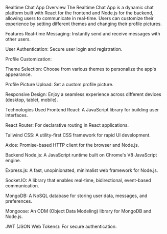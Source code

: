 Realtime Chat App
Overview
The Realtime Chat App is a dynamic chat platform built with React for the frontend and Node.js for the backend, allowing users to communicate in real-time. Users can customize their experience by setting different themes and changing their profile pictures.

Features
Real-time Messaging: Instantly send and receive messages with other users.

User Authentication: Secure user login and registration.

Profile Customization:

Theme Selection: Choose from various themes to personalize the app's appearance.

Profile Picture Upload: Set a custom profile picture.

Responsive Design: Enjoy a seamless experience across different devices (desktop, tablet, mobile).

Technologies Used
Frontend
React: A JavaScript library for building user interfaces.

React Router: For declarative routing in React applications.

Tailwind CSS: A utility-first CSS framework for rapid UI development.

Axios: Promise-based HTTP client for the browser and Node.js.

Backend
Node.js: A JavaScript runtime built on Chrome's V8 JavaScript engine.

Express.js: A fast, unopinionated, minimalist web framework for Node.js.

Socket.IO: A library that enables real-time, bidirectional, event-based communication.

MongoDB: A NoSQL database for storing user data, messages, and preferences.

Mongoose: An ODM (Object Data Modeling) library for MongoDB and Node.js.

JWT (JSON Web Tokens): For secure authentication.

